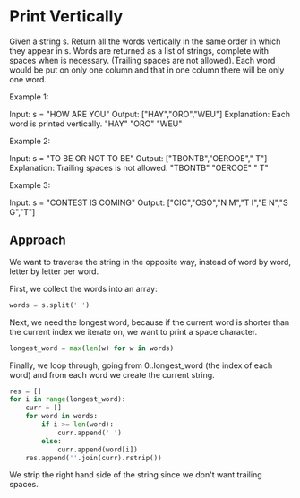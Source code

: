 # Print Vertically

Given a string s. Return all the words vertically in the same order in which they appear in s.
Words are returned as a list of strings, complete with spaces when is necessary. (Trailing spaces are not allowed).
Each word would be put on only one column and that in one column there will be only one word.

Example 1:

Input: s = "HOW ARE YOU"
Output: ["HAY","ORO","WEU"]
Explanation: Each word is printed vertically. 
 "HAY"
 "ORO"
 "WEU"

Example 2:

Input: s = "TO BE OR NOT TO BE"
Output: ["TBONTB","OEROOE","   T"]
Explanation: Trailing spaces is not allowed. 
"TBONTB"
"OEROOE"
"   T"

Example 3:

Input: s = "CONTEST IS COMING"
Output: ["CIC","OSO","N M","T I","E N","S G","T"]

## Approach

We want to traverse the string in the opposite way, instead of word by
word, letter by letter per word.

First, we collect the words into an array:

```python
words = s.split(' ')
```

Next, we need the longest word, because if the current word is shorter
than the current index we iterate on, we want to print a space
character.

```python
longest_word = max(len(w) for w in words)
```

Finally, we loop through, going from 0..longest_word (the index of each
word) and from each word we create the current string.

```python
res = []
for i in range(longest_word):
    curr = []
    for word in words:
        if i >= len(word):
            curr.append(' ')
        else:
            curr.append(word[i])
    res.append(''.join(curr).rstrip())
```

We strip the right hand side of the string since we don't want trailing
spaces.
